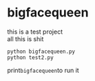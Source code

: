 # bigfacequeen
this is a test project<br>
all this is shit<br>

```
python bigfacequeen.py
python test2.py
```

print``bigfacequeen``to run it
